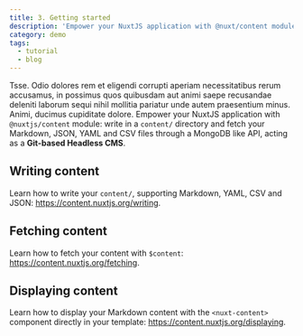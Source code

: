 ```yaml
---
title: 3. Getting started
description: 'Empower your NuxtJS application with @nuxt/content module: write in a content/ directory and fetch your Markdown, JSON, YAML and CSV files through a MongoDB like API, acting as a Git-based Headless CMS.'
category: demo
tags:
  - tutorial
  - blog
---
```


Tsse. Odio dolores rem et eligendi corrupti aperiam necessitatibus rerum
accusamus, in possimus quos quibusdam aut animi saepe recusandae
deleniti laborum sequi nihil mollitia pariatur unde autem praesentium
minus. Animi, ducimus cupiditate dolore. Empower your NuxtJS application with `@nuxtjs/content` module: write in a `content/` directory and fetch your Markdown, JSON, YAML and CSV files through a MongoDB like API, acting as a **Git-based Headless CMS**.
<!--more-->

## Writing content

Learn how to write your `content/`, supporting Markdown, YAML, CSV and JSON: https://content.nuxtjs.org/writing.

## Fetching content

Learn how to fetch your content with `$content`: https://content.nuxtjs.org/fetching.

## Displaying content

Learn how to display your Markdown content with the `<nuxt-content>` component directly in your template: https://content.nuxtjs.org/displaying.
